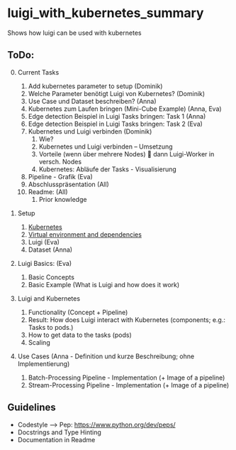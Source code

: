 # luigi_with_kubernetes_summary
Shows how luigi can be used with kubernetes

## ToDo:
0. Current Tasks
   1. Add kubernetes parameter to setup (Dominik)
   2. Welche Parameter benötigt Luigi von Kubernetes? (Dominik)
   3. Use Case und Dataset beschreiben? (Anna)
   4. Kubernetes zum Laufen bringen (Mini-Cube Example) (Anna, Eva)
   5. Edge detection Beispiel in Luigi Tasks bringen: Task 1 (Anna)
   6. Edge detection Beispiel in Luigi Tasks bringen: Task 2 (Eva)
   7. Kubernetes und Luigi verbinden (Dominik)
       1. Wie?
       2. Kubernetes und Luigi verbinden – Umsetzung
       3. Vorteile (wenn über mehrere Nodes)  dann Luigi-Worker in versch. Nodes
       4. Kubernetes: Abläufe der Tasks - Visualisierung
   8. Pipeline - Grafik (Eva)
   9. Abschlusspräsentation (All)
   10. Readme: (All)
       1. Prior knowledge

1. Setup 
    1. [Kubernetes](https://github.com/falknerdominik/luigi_with_kubernetes_summary/blob/master/setup/01%20-%20Kubernetes/README.md)
    2. [Virtual environment and dependencies](https://github.com/falknerdominik/luigi_with_kubernetes_summary/blob/master/setup/02%20-%20virtual%20environments/README.md)
    3. Luigi (Eva)
    4. Dataset (Anna)

2. Luigi Basics: (Eva)
    1. Basic Concepts
    2. Basic Example (What is Luigi and how does it work)
  
3. Luigi and Kubernetes
    1. Functionality (Concept + Pipeline)
    2. Result: How does Luigi interact with Kubernetes (components; e.g.: Tasks to pods.)
    3. How to get data to the tasks (pods)
    4. Scaling

4. Use Cases (Anna - Definition und kurze Beschreibung; ohne Implementierung)
    1. Batch-Processing Pipeline - Implementation (+ Image of a pipeline)
    2. Stream-Processing Pipeline - Implementation (+ Image of a pipeline)

## Guidelines
- Codestyle --> Pep: https://www.python.org/dev/peps/
- Docstrings and Type Hinting 
- Documentation in Readme  
